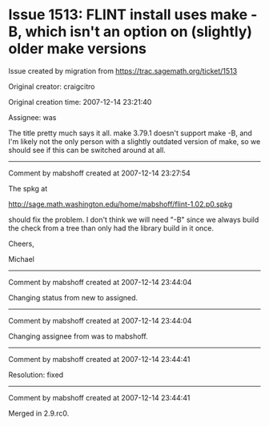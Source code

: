 # Issue 1513: FLINT install uses make -B, which isn't an option on (slightly) older make versions

Issue created by migration from https://trac.sagemath.org/ticket/1513

Original creator: craigcitro

Original creation time: 2007-12-14 23:21:40

Assignee: was

The title pretty much says it all. make 3.79.1 doesn't support make -B, and I'm likely not the only person with a slightly outdated version of make, so we should see if this can be switched around at all.


---

Comment by mabshoff created at 2007-12-14 23:27:54

The spkg at

http://sage.math.washington.edu/home/mabshoff/flint-1.02.p0.spkg

should fix the problem. I don't think we will need "-B" since we always build the check from a tree than only had the library build in it once.

Cheers,

Michael


---

Comment by mabshoff created at 2007-12-14 23:44:04

Changing status from new to assigned.


---

Comment by mabshoff created at 2007-12-14 23:44:04

Changing assignee from was to mabshoff.


---

Comment by mabshoff created at 2007-12-14 23:44:41

Resolution: fixed


---

Comment by mabshoff created at 2007-12-14 23:44:41

Merged in 2.9.rc0.
